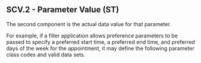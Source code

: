 ## SCV.2 - Parameter Value (ST)

The second component is the actual data value for that parameter.

For example, if a filler application allows preference parameters to be passed to specify a preferred start time, a preferred end time, and preferred days of the week for the appointment, it may define the following parameter class codes and valid data sets.
